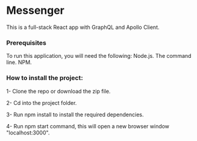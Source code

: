 # Messenger
This is a full-stack React app with GraphQL and Apollo Client.

### Prerequisites

To run this application, you will need the following:
Node.js.
The command line.
NPM.

### How to install the project:

1- Clone the repo or download the zip file.

2- Cd into the project folder.

3- Run npm install to install the required dependencies.

4- Run npm start command, this will open a new browser window "localhost:3000".
